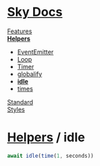 <!--- This idle was auto-generated using "npx sky readme build" --> 

# [Sky Docs](/README.md)

[Features](../../features/Features.md)   
**[Helpers](../../helpers/Helpers.md)**   
* [EventEmitter](../../helpers/EventEmitter/EventEmitter.md)
* [Loop](../../helpers/Loop/Loop.md)
* [Timer](../../helpers/Timer/Timer.md)
* [globalify](../../helpers/globalify/globalify.md)
* **[idle](../../helpers/idle/idle.md)**
* [times](../../helpers/times/times.md)
  
[Standard](../../standard/Standard.md)   
[Styles](../../styles/Styles.md)   

# [Helpers](../../helpers/Helpers.md) / idle

```typescript
await idle(time(1, seconds))

```